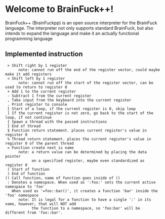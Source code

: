 # Welcome to BrainFuck++!

BrainFuck++ (BrainFuckpp) is an open source interpreter for the BrainFuck language. 
The interpreter not only supports standard BrainFuck, but also intends to expand the language
and make it an actually functional programming language

## Implemented instruction
```
 > Shift right by 1 register 
      note: cannot run off the end of the register vector, could maybe make it add registers
 < Shift left by 1 register
      note: cannot run off the start of the register vector, can be used to return to register 0
 + Add 1 to the current register
 - Subtract 1 from the current register
 , Take input from the keyboard into the current register
 . Print register to console 
 [ Start of a loop, if the current register is 0, skip loop
 ] If the current register is not zero, go back to the start of the loop, if not continue 
 { Spawn a thread with the passed instructions
 } End of thread
 $ Function return statement. places current register's value in register 0
 % Thread return statement. places the current register's value in register 0 of the parent thread 
 = Function create next is name 
      note: a return value can be determined by placing the data pointer
            on a specified register, maybe even standardized as register 0
 ( Start of function 
 ) End of function
() Call function, name of function goes inside of () 
 : Denotes a namespace. When used as ':foo:' sets the current active namespace to 'foo'
   When used as '=foo::bar()', it creates a function 'bar' inside the 'foo' namespace
      note: It is legal for a function to have a single ':' in its name, however, that will NOT add
            the function to a namespace, so 'foo:bar' will be different from 'foo::bar'.
```


